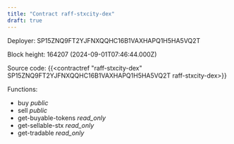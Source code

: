 ```yaml
---
title: "Contract raff-stxcity-dex"
draft: true
---
```

Deployer: SP15ZNQ9FT2YJFNXQQHC16B1VAXHAPQ1H5HA5VQ2T


 



Block height: 164207 (2024-09-01T07:46:44.000Z)

Source code: {{<contractref "raff-stxcity-dex" SP15ZNQ9FT2YJFNXQQHC16B1VAXHAPQ1H5HA5VQ2T raff-stxcity-dex>}}

Functions:

* buy _public_
* sell _public_
* get-buyable-tokens _read_only_
* get-sellable-stx _read_only_
* get-tradable _read_only_
